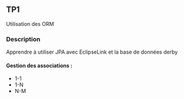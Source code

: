 ## TP1
Utilisation des ORM
### Description
Apprendre à utiliser JPA avec EclipseLink et la base de données derby
#### Gestion des associations :
- 1-1
- 1-N
- N-M
